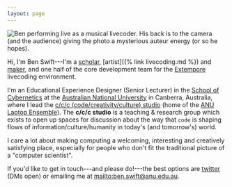 ```yaml
---
layout: page
---
```


<picture style="overflow: hidden; height: 0; padding-top: 66.5%;">
<img src='{{"/assets/" | append: "images/pages/theremin-75.jpg" | relative_url}}' alt="Ben performing live as a musical livecoder. His back is to the camera (and the audience) giving the photo a mysterious auteur energy (or so he hopes)." />
</picture>

Hi, I'm Ben Swift---I'm a
[scholar](https://scholar.google.com/citations?user=OQdYgLEAAAAJ), [artist]({%
link livecoding.md %}) and [maker](https://github.com/benswift), and one half of
the core development team for the
[Extempore](https://github.com/digego/extempore) livecoding environment.

I'm an Educational Experience Designer (Senior Lecturer) in the [School of
Cybernetics](https://cybernetics.anu.edu.au) at the [Australian National
University](https://anu.edu.au/) in Canberra, Australia, where I lead the [c/c/c
(code/creativity/culture)
studio](https://cs.anu.edu.au/code-creativity-culture/) (home of the [ANU Laptop
Ensemble](https://comp.anu.edu.au/courses/laptop-ensemble/)). The **c/c/c studio**
is a teaching & research group which exists to open up spaces for discussion
about the way that `code` is shaping flows of information/culture/humanity in
today's (and tomorrow's) world.

I care a lot about making computing a welcoming, interesting and creatively
satisfying place, especially for people who don't fit the traditional picture of
a "computer scientist".

If you'd like to get in touch---and please do!---the best options are
[twitter](https://twitter.com/benswift) (DMs open) or emailing me at
<mailto:ben.swift@anu.edu.au>.
